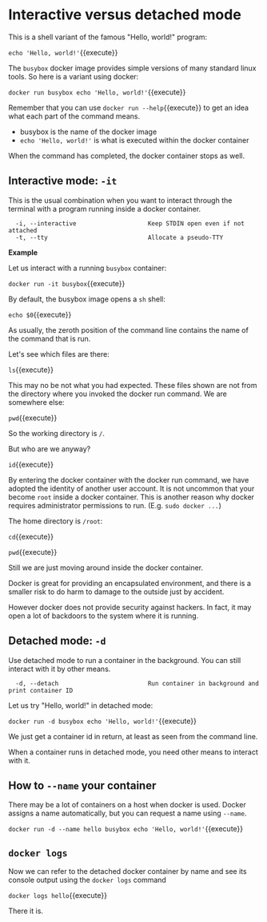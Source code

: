 # Interactive versus detached mode

This is a shell variant of the famous "Hello, world!" program:

`echo 'Hello, world!'`{{execute}}

The `busybox` docker image provides simple versions of many standard linux tools. So here is a variant using docker:

`docker run busybox echo 'Hello, world!'`{{execute}}

Remember that you can use `docker run --help`{{execute}} to get an idea what each part of the command means.

* busybox is the name of the docker image
* `echo 'Hello, world!'` is what is executed within the docker container

When the command has completed, the docker container stops as well.

## Interactive mode: `-it`

This is the usual combination when you want to interact through the terminal with a program running inside a docker
container.

```shell
  -i, --interactive                    Keep STDIN open even if not attached
  -t, --tty                            Allocate a pseudo-TTY
```

**Example**

Let us interact with a running `busybox` container:

`docker run -it busybox`{{execute}}

By default, the busybox image opens a `sh` shell:

`echo $0`{{execute}}

As usually, the zeroth position of the command line contains the name of the command that is run.

Let's see which files are there:

`ls`{{execute}}

This may no be not what you had expected. These files shown are not from the directory where you invoked the docker run
command. We are somewhere else:

`pwd`{{execute}}

So the working directory is `/`.

But who are we anyway?

`id`{{execute}}

By entering the docker container with the docker run command, we have adopted the identity of another user account. It
is not uncommon that your become `root` inside a docker container. This is another reason why docker requires
administrator permissions to run. (E.g. `sudo docker ...`)

The home directory is `/root`:

`cd`{{execute}}

`pwd`{{execute}}

Still we are just moving around inside the docker container.

Docker is great for providing an encapsulated environment, and there is a smaller risk to do harm to damage to the
outside just by accident.

However docker does not provide security against hackers. In fact, it may open a lot of backdoors to the system where it
is running.

## Detached mode: `-d`

Use detached mode to run a container in the background. You can still interact with it by other means.
```shell
  -d, --detach                         Run container in background and print container ID
```
Let us try "Hello, world!" in detached mode:

`docker run -d busybox echo 'Hello, world!'`{{execute}}

We just get a container id in return, at least as seen from the command line.

When a container runs in detached mode, you need other means to interact with it.

## How to `--name` your container

There may be a lot of containers on a host when docker is used. Docker assigns a name automatically, but you can request a name using `--name`.

`docker run -d --name hello busybox echo 'Hello, world!'`{{execute}}

## `docker logs`

Now we can refer to the detached docker container by name and see its console output using the `docker logs` command

`docker logs hello`{{execute}}

There it is.